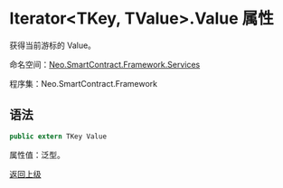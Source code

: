 # Iterator\<TKey, TValue>.Value 属性

获得当前游标的 Value。

命名空间：[Neo.SmartContract.Framework.Services](../../services.md)

程序集：Neo.SmartContract.Framework

## 语法

```c#
public extern TKey Value
```

属性值：泛型。



[返回上级](../Iterator.md)